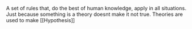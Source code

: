 A set of rules that, do the best of human knowledge, apply in all situations. Just because something is a theory doesnt make it not true. Theories are used to make [[Hypothesis]]